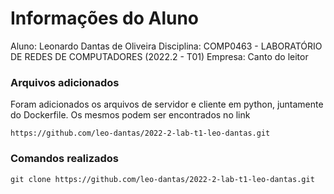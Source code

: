 # Informações do Aluno
Aluno: Leonardo Dantas de Oliveira
Disciplina: COMP0463 - LABORATÓRIO DE REDES DE COMPUTADORES (2022.2 - T01)
Empresa: Canto do leitor

### Arquivos adicionados

Foram adicionados os arquivos de servidor e cliente em python, juntamente do Dockerfile. Os mesmos podem ser encontrados no link

```
https://github.com/leo-dantas/2022-2-lab-t1-leo-dantas.git
```

### Comandos realizados
```
git clone https://github.com/leo-dantas/2022-2-lab-t1-leo-dantas.git
```
